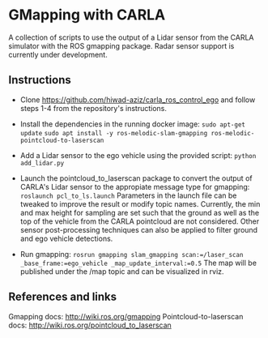 # GMapping with CARLA
A collection of scripts to use the output of a Lidar sensor from the CARLA simulator with the ROS gmapping package.
Radar sensor support is currently under development.
## Instructions
 - Clone https://github.com/hiwad-aziz/carla_ros_control_ego and follow steps 1-4 from the repository's instructions.
 - Install the dependencies in the running docker image:
  `sudo apt-get update`
  `sudo apt install -y ros-melodic-slam-gmapping ros-melodic-pointcloud-to-laserscan`
  
 - Add a Lidar sensor to the ego vehicle using the provided script:
 `python add_lidar.py`
 
 - Launch the pointcloud_to_laserscan package to convert the output of CARLA's Lidar sensor to the appropiate message type for gmapping:
 `roslaunch pcl_to_ls.launch`
 Parameters in the launch file can be tweaked to improve the result or modify topic names. Currently, the min and max height for sampling are set such that the ground as well as the top of the vehicle from the CARLA pointcloud are not considered. Other sensor post-processing techniques can also be applied to filter ground and ego vehicle detections.
 
 - Run gmapping:
 `rosrun gmapping slam_gmapping scan:=/laser_scan _base_frame:=ego_vehicle _map_update_interval:=0.5`
 The map will be published under the /map topic and can be visualized in rviz.

## References and links
 Gmapping docs: http://wiki.ros.org/gmapping
 Pointcloud-to-laserscan docs: http://wiki.ros.org/pointcloud_to_laserscan
 
